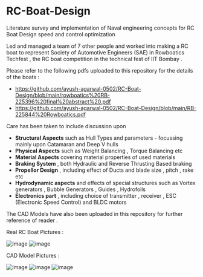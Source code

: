 # RC-Boat-Design
Literature survey and implementation of Naval engineering concepts for RC Boat Design speed and control optimization

Led and managed a team of 7 other people and worked into making a RC boat to represent Society of Automotive Engineers (SAE) in Rowboatics Techfest , the RC boat competition in the technical fest of IIT Bombay . 

Please refer to the following pdfs uploaded to this repository for the details of the boats :
* https://github.com/ayush-agarwal-0502/RC-Boat-Design/blob/main/rowboatics%20RB-225396%20final%20abstract%20.pdf
* https://github.com/ayush-agarwal-0502/RC-Boat-Design/blob/main/RB-225844%20Rowboatics.pdf

Care has been taken to include discussion upon 
* __Structural Aspects__ such as Hull Types and parameters - focussing mainly upon Catamaran and Deep V hulls 
* __Physical Aspects__ such as Weight Balancing , Torque Balancing etc
* __Material Aspects__ covering material properties of used materials 
* __Braking System__ , both Hydraulic and Reverse Thrusting Based braking 
* __Propellor Design__ , including effect of Ducts and blade size , pitch , rake etc 
* __Hydrodynamic aspects__ and effects of special structures such as Vortex generators , Bubble Generators , Guides , Hydrofoils 
* __Electronics part__ , including choice of transmitter , receiver , ESC (Electronic Speed Control) and BLDC motors 

The CAD Models have also been uploaded in this repository for further reference of reader . 

Real RC Boat Pictures :


![image](https://user-images.githubusercontent.com/86561124/223201921-d0733b77-2885-444a-aafc-a2bbe9ac9671.png)
![image](https://user-images.githubusercontent.com/86561124/223201943-dba0e511-db49-46e9-b3bd-3cd0ade73109.png)

CAD Model Pictures :

![image](https://user-images.githubusercontent.com/86561124/223201220-36184fe6-f11e-4c87-9ba2-e5002e1852ce.png)
![image](https://user-images.githubusercontent.com/86561124/223201246-a182d982-c054-4822-8309-93ea84c1ad00.png)
![image](https://user-images.githubusercontent.com/86561124/223201308-a0ffd35a-a314-4269-b2b9-d4b2ff41927a.png)

